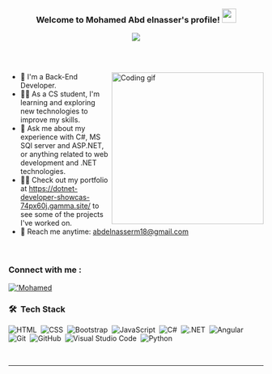 <h3 align="center">
  Welcome to Mohamed Abd elnasser's profile!
  <img src="https://media.giphy.com/media/hvRJCLFzcasrR4ia7z/giphy.gif" width="28">
</h3>

<!-- Typing SVG by DenverCoder1 - https://github.com/DenverCoder1/readme-typing-svg -->
<p align="center">
  <a href="https://github.com/DenverCoder1/readme-typing-svg"><img src="https://readme-typing-svg.herokuapp.com/?lines=Back-End%20web%20developer;Always%20learning%20new%20things&font=Fira%20Code&center=true&width=440&height=45&color=42cef5&vCenter=true&size=22"></a>
</p> 

<br />
<br/>
<p>
  <img align="right" width="300" src="programmer.gif" alt="Coding gif" />
</p>

- 🏢 I'm a Back-End Developer. <br/>
- 👨‍💻 As a CS student, I'm learning and exploring new technologies to improve my skills. <br/>
- 💬 Ask me about my experience with C#, MS SQl server and ASP.NET, or anything related to web development and .NET technologies. <br/>
- 👨‍💻 Check out my portfolio at https://dotnet-developer-showcas-74px60j.gamma.site/ to see some of the projects I've worked on. <br/>
- 📧 Reach me anytime: abdelnasserm18@gmail.com <br/><br/><br/>

### Connect with me :
<p>
 <a href="https://www.linkedin.com/in/mohamed-abdelnasser-012317287/" target="_blank">
  <img src="https://img.shields.io/badge/LinkedIn-0077B5?style=for-the-badge&logo=linkedin&logoColor=white" alt="’Mohamed"/>
 </a>


### 🛠 &nbsp;Tech Stack
![HTML](https://img.shields.io/badge/-HTML-05122A?style=flat&logo=HTML5)&nbsp;
![CSS](https://img.shields.io/badge/-CSS-05122A?style=flat&logo=CSS3&logoColor=1572B6)&nbsp;
![Bootstrap](https://img.shields.io/badge/-Bootstrap-05122A?style=flat&logo=bootstrap&logoColor=563D7C)&nbsp;
![JavaScript](https://img.shields.io/badge/-JavaScript-05122A?style=flat&logo=javascript)&nbsp;
![C#](https://img.shields.io/badge/C%23-05122A?style=flat&logo=c-sharp&logoColor=239120)&nbsp;
![.NET](https://img.shields.io/badge/.NET-05122A?style=flat&logo=.net&logoColor=563D7C)&nbsp;
![Angular](https://img.shields.io/badge/Angular-05122A?style=flat&logo=angular&logoColor=DD0031)&nbsp;
![Git](https://img.shields.io/badge/-Git-05122A?style=flat&logo=git)&nbsp;
![GitHub](https://img.shields.io/badge/-GitHub-05122A?style=flat&logo=github)&nbsp;
![Visual Studio Code](https://img.shields.io/badge/-Visual%20Studio%20Code-05122A?style=flat&logo=visual-studio-code&logoColor=007ACC)&nbsp;
![Python](https://img.shields.io/badge/-Python%20-05122A?style=flat&logo=python)&nbsp;

<br/>
<hr/>
<br/>
